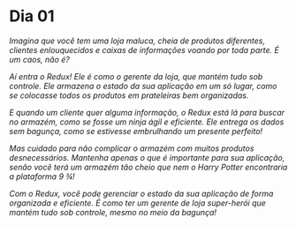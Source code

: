 # Dia 01

_Imagina que você tem uma loja maluca, cheia de produtos diferentes, clientes enlouquecidos e caixas de informações voando por toda parte. É um caos, não é?_

_Aí entra o Redux! Ele é como o gerente da loja, que mantém tudo sob controle. Ele armazena o estado da sua aplicação em um só lugar, como se colocasse todos os produtos em prateleiras bem organizadas._

_E quando um cliente quer alguma informação, o Redux está lá para buscar no armazém, como se fosse um ninja ágil e eficiente. Ele entrega os dados sem bagunça, como se estivesse embrulhando um presente perfeito!_

_Mas cuidado para não complicar o armazém com muitos produtos desnecessários. Mantenha apenas o que é importante para sua aplicação, senão você terá um armazém tão cheio que nem o Harry Potter encontraria a plataforma 9 ¾!_

_Com o Redux, você pode gerenciar o estado da sua aplicação de forma organizada e eficiente. É como ter um gerente de loja super-herói que mantém tudo sob controle, mesmo no meio da bagunça!_
